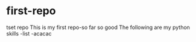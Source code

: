 # first-repo
 tset repo
 This is my first repo-so far so good
 The following are my python skills
 -list
 -acacac
 
